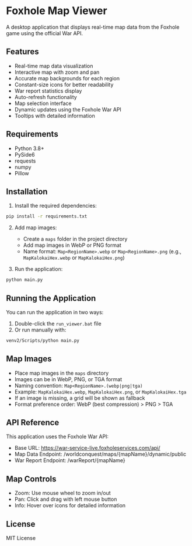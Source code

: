 # Foxhole Map Viewer

A desktop application that displays real-time map data from the Foxhole game using the official War API.

## Features
- Real-time map data visualization
- Interactive map with zoom and pan
- Accurate map backgrounds for each region
- Constant-size icons for better readability
- War report statistics display
- Auto-refresh functionality
- Map selection interface
- Dynamic updates using the Foxhole War API
- Tooltips with detailed information

## Requirements
- Python 3.8+
- PySide6
- requests
- numpy
- Pillow

## Installation
1. Install the required dependencies:
```bash
pip install -r requirements.txt
```

2. Add map images:
   - Create a `maps` folder in the project directory
   - Add map images in WebP or PNG format
   - Name format: `Map<RegionName>.webp` or `Map<RegionName>.png` (e.g., `MapKalokaiHex.webp` or `MapKalokaiHex.png`)

3. Run the application:
```bash
python main.py
```

## Running the Application
You can run the application in two ways:

1. Double-click the `run_viewer.bat` file
2. Or run manually with:
```bash
venv2/Scripts/python main.py
```

## Map Images
- Place map images in the `maps` directory
- Images can be in WebP, PNG, or TGA format
- Naming convention: `Map<RegionName>.(webp|png|tga)`
- Example: `MapKalokaiHex.webp`, `MapKalokaiHex.png`, or `MapKalokaiHex.tga`
- If an image is missing, a grid will be shown as fallback
- Format preference order: WebP (best compression) > PNG > TGA

## API Reference
This application uses the Foxhole War API:
- Base URL: https://war-service-live.foxholeservices.com/api/
- Map Data Endpoint: /worldconquest/maps/{mapName}/dynamic/public
- War Report Endpoint: /warReport/{mapName}

## Map Controls
- Zoom: Use mouse wheel to zoom in/out
- Pan: Click and drag with left mouse button
- Info: Hover over icons for detailed information

## License
MIT License
